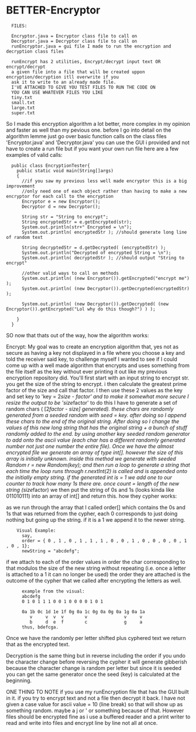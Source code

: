# BETTER-Encryptor
      FILES: 
      
      Encryptor.java = Encryptor class file to call on
      Decryptor.java = Decryptor class file to call on
      runEncryptor.java = gui file I made to run the encryption and decryption class files
      
      runEncrypt has 2 utilities, Encrypt/decrypt input text OR encrypt/decrypt
      a given file into a file that will be created uppon encryption/decryption itll overwrite if you
      ask it to write to an already made file.
      I'VE ATTACHED TO GIVE YOU TEST FILES TO RUN THE CODE ON
      YOU CAN USE WHATEVER FILES YOU LIKE
      tiny.txt
      small.txt
      large.txt
      super.txt
So I made this encryption algorithm a lot better,
more complex in my opinion and faster as well than my pevious one.
before I go into detail on the algorithm lemme just go over basic function calls 
on the class files 'Encryptor.java' and 'Decryptor.java' you can use the GUI i provided 
and not have to create a run file but if you want your own run file here are a few examples of valid calls:

      public class EncryptionTester{
        public static void main(String[]args)
        {
          //if you saw my previous less well made encryptor this is a big improvement
          //only need one of each object rather than having to make a new encryptor for each call to the encryption
          Encryptor e = new Encryptor();
          Decryptor d = new Decryptor(); 

          String str = "String to encrypt";
          String encryptedStr = e.getEncrypted(str);
          System.out.println(str+" Encrypted = \n"); 
          System.out.println( encryptedStr ); //should generate long line of random text

          String decryptedStr = d.getDecrypted( (encryptedStr) );
          System.out.println("Decrypted of encrypted String = \n");
          System.out.println( decryptedStr ); //should output "String to encrypt"

          //other valid ways to call on methods
          System.out.println( (new Encryptor()).getEncrypted("encrypt me") );
          System.out.println( (new Decryptor()).getDecrypted(encryptedStr) );

          System.out.println( (new Decryptor()).getDecrypted( (new Encryptor()).getEncrypted("Lol why do this though?") ) );

        }
      }

SO now that thats out of the way, how the algorithm works:

Encrypt:
My goal was to create an encryption algorithm that, yes not as secure as having a key not displayed in 
a file where you choose a key and told the receiver said key, to challenge myself I wanted to see
if I could come up with a well made algorithm that encrypts and uses something from the file itself
as the key without ever printing it out like my previous encryption repository did.
You'll first start with an input string to encrypt str.
you get the size of the string to encrypt. 
i then calculate the greatest prime factor of the size and call that factor. 
I then use these 2 values as the key and set key to 'key = 2*size - factor'
and to make it somewhat more secure I resize the output to be 'size*factor'
to do this I have to generate a set of random chars ( [2*factor - size] generated).
these chars are randomly generated from a seeded random with seed = key.
after doing so I append these chars to the end of the original string. After doing so I change the values 
of this new long string that has the original string + a bunch of stuff randomly added to the end. by using
another key seeded random generator to add onto the ascii value (each char has a different randomly generated 
number not just one number the entire file). Once we have the almost encrypted file we generate an array of type int[].
however the size of this array is initially unknown. inside this method we generate with seeded Random r = new Random(key);
and then run a loop to generate a string that each time the loop runs through r.nextInt(2) is called and is appended onto
the initially empty string. if the generated int is = 1 we add one to our counter to track how many 1s there are.
once count = length of the new string (size*factor) we then put the string of 0s and 1s (looks kinda like 011010111)
into an array of int[] and return this.
how they cypher works:

as we run through the array that I called order[] which contains the 0s and 1s that was returned from the cypher, 
each 0 corresponds to just doing nothing but going up the string. if it is a 1 we append it to the newer string.

        Visual Example:
          say,
          order = { 0 , 1 , 0 , 1 , 1 , 1 , 0 , 0 , 1 , 0 , 0 , 0 , 0 , 1 , 0 , 1};
          newString = "abcdefg";
if we attach to each of the order values in order the char corresponding to that modulos the size of the new string
without repeating (i.e. once a letter is attached to a 1 it can no longer be used) the order they are attached is the 
outcome of the cypher that we called after encrypting the letters as well. 

          example from the visual:
          abcdefg
          0 1 0 1 1 1 0 0 1 0 0 0 0 1 0 1

          0a 1b 0c 1d 1e 1f 0g 0a 1c 0g 0a 0g 0a 1g 0a 1a
             v     v  v  v        v              v     v
             b     d  e  f        c              g     a
          thus, bdefcga.

Once we have the randomly per letter shifted plus cyphered text we return that as the encrypted text.

Decryption is the same thing but in reverse including the order if you undo the character change
before reversing the cypher it will generate gibberish because the character change is random per letter
but since it is seeded you can get the same generator once the seed (key) is calculated at the beginning.

ONE THING TO NOTE if you use my runEncryption file that has the GUI built in it. if you try to encrypt text and not a file
then decrypt it back. I have not given a case value for ascii value = 10 (line break) so that will show up as something random.
maybe a j or ' or something because of that. However files should be encrypted fine as i use a buffered reader and a print writer to
read and write into files and encrypt line by line not all at once.

